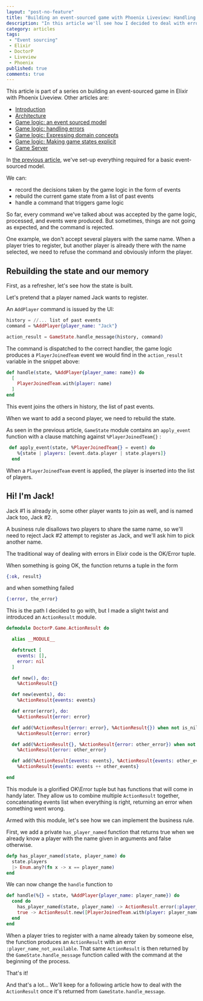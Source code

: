 ```yaml
---
layout: "post-no-feature"
title: "Building an event-sourced game with Phoenix Liveview: Handling errors"
description: "In this article we'll see how I decided to deal with errors in the event-sourced model for a game."
category: articles
tags:
 - "Event sourcing"
 - Elixir
 - DoctorP
 - Liveview
 - Phoenix
published: true
comments: true
---
```


<div class="series">
    <p>This article is part of a series on building an event-sourced game in Elixir with Phoenix Liveview. Other articles are:</p>
    <ul>
        <li><a href="/articles/phoenix-liveview-event-sourced-game-intro">Introduction</a></li>
        <li><a href="/articles/phoenix-liveview-event-sourced-game-architecture">Architecture</a></li>
        <li><a href="/articles/phoenix-liveview-event-sourced-game-event-sourced-model">Game logic: an event sourced model</a></li>
        <li><a href="/articles/phoenix-liveview-event-sourced-game-handling-errors">Game logic: handling errors</a></li>
        <li><a href="/articles/phoenix-liveview-event-sourced-game-expressing-domain-concepts-in-code">Game logic: Expressing domain concepts</a></li>
        <li><a href="/articles/phoenix-liveview-event-sourced-game-making-game-states-explicit">Game logic: Making game states explicit</a></li>
        <li><a href="/articles/phoenix-liveview-event-sourced-game-game-server">Game Server</a></li>
    </ul>
</div>

In [the previous article](/articles/phoenix-liveview-event-sourced-game-event-sourced-model), we've set-up everything required for a basic event-sourced model.

We can:
* record the decisions taken by the game logic in the form of events
* rebuild the current game state from a list of past events
* handle a command that triggers game logic

So far, every command we've talked about was accepted by the game logic, processed, and events were produced. But sometimes, things are not going as expected, and the command is rejected.

One example, we don't accept several players with the same name. When a player tries to register, but another player is already there with the name selected, we need to refuse the command and obviously inform the player.

## Rebuilding the state and our memory
First, as a refresher, let's see how the state is built.

Let's pretend that a player named Jack wants to register.

An `AddPlayer` command is issued by the UI:

```elixir
history = //... list of past events
command = %AddPlayer{player_name: "Jack"}

action_result = GameState.handle_message(history, command)
```

The command is dispatched to the correct handler, the game logic produces a `PlayerJoinedTeam` event we would find in the `action_result` variable in the snippet above:

```elixir
def handle(state, %AddPlayer{player_name: name}) do
  [
    PlayerJoinedTeam.with(player: name)
  ]
end
```

This event joins the others in history, the list of past events.

When we want to add a second player, we need to rebuild the state.

As seen in the previous article, `GameState` module contains an `apply_event` function with a clause matching against `%PlayerJoinedTeam{}` :

```elixir
 def apply_event(state, %PlayerJoinedTeam{} = event) do
    %{state | players: [event.data.player | state.players]}
  end
```
When a `PlayerJoinedTeam` event is applied, the player is inserted into the list of players.

## Hi! I'm Jack!

Jack #1 is already in, some other player wants to join as well, and is named Jack too, Jack #2.

A business rule disallows two players to share the same name, so we'll need to reject Jack #2 attempt to register as Jack, and we'll ask him to pick another name.

The traditional way of dealing with errors in Elixir code is the OK/Error tuple.

When something is going OK, the function returns a tuple in the form 

```elixir
{:ok, result}
```

and when something failed

```elixir
{:error, the_error}
```

This is the path I decided to go with, but I made a slight twist and introduced an `ActionResult` module.

```elixir
defmodule DoctorP.Game.ActionResult do

  alias __MODULE__

  defstruct [
    events: [],
    error: nil
  ]

  def new(), do:
    %ActionResult{}

  def new(events), do:
    %ActionResult{events: events}

  def error(error), do:
    %ActionResult{error: error}

  def add(%ActionResult{error: error}, %ActionResult{}) when not is_nil(error), do:
    %ActionResult{error: error}

  def add(%ActionResult{}, %ActionResult{error: other_error}) when not is_nil(other_error), do:
    %ActionResult{error: other_error}

  def add(%ActionResult{events: events}, %ActionResult{events: other_events}), do:
    %ActionResult{events: events ++ other_events}

end
```

This module is a glorified OK\Error tuple but has functions that will come in handy later. They allow us to combine multiple `ActionResult` together, concatenating events list when everything is right, returning an error when something went wrong.

Armed with this module, let's see how we can implement the business rule.

First, we add a private `has_player_named` function that returns true when we already know a player with the name given in arguments and false otherwise.

```elixir
defp has_player_named(state, player_name) do
  state.players
  |> Enum.any?(fn x -> x == player_name)
end
```

We can now change the `handle` function to

```elixir
def handle(%{} = state, %AddPlayer{player_name: player_name}) do
  cond do
    has_player_named(state, player_name) -> ActionResult.error(:player_name_not_available)
    true -> ActionResult.new([PlayerJoinedTeam.with(player: player_name)])
  end
end
```

When a player tries to register with a name already taken by someone else, the function produces an `ActionResult` with an error `:player_name_not_available`. That same `ActionResult` is then returned by the `GameState.handle_message` function called with the command at the beginning of the process. 

That's it!

And that's a lot... We'll keep for a following article how to deal with the `ActionResult` once it's returned from `GameState.handle_message`.